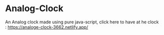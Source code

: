# Analog-Clock
An Analog clock made using pure java-script,
click here to have at he clock :
https://analoge-clock-3662.netlify.app/
